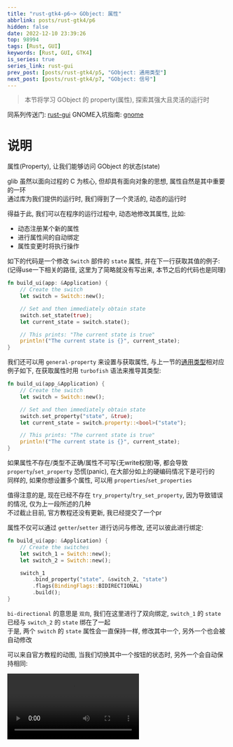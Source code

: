 ```yaml
---
title: "rust-gtk4-p6~> GObject: 属性"
abbrlink: posts/rust-gtk4/p6
hidden: false
date: 2022-12-10 23:39:26
top: 98994
tags: [Rust, GUI]
keywords: [Rust, GUI, GTK4]
is_series: true
series_link: rust-gui
prev_post: [posts/rust-gtk4/p5, "GObject: 通用类型"]
next_post: [posts/rust-gtk4/p7, "GObject: 信号"]
---
```

> 本节将学习 GObject 的 property(属性), 探索其强大且灵活的运行时
<!-- more -->

同系列传送门: [rust-gui](/categories/rust-gui)
GNOME入坑指南: [gnome](/posts/desktop-beautify/gnome)

# 说明  
属性(Property), 让我们能够访问 GObject 的状态(state)  

glib 虽然以面向过程的 C 为核心, 但却具有面向对象的思想, 属性自然是其中重要的一环  
通过库为我们提供的运行时, 我们得到了一个灵活的, 动态的运行时  

得益于此, 我们可以在程序的运行过程中, 动态地修改其属性, 比如:  
- 动态注册某个新的属性  
- 进行属性间的自动绑定  
- 属性变更时将执行操作 


如下的代码是一个修改 `Switch` 部件的 `state` 属性, 并在下一行获取其值的例子:  
(记得use一下相关的路径, 这里为了简略就没有写出来, 本节之后的代码也是同理)  

```rust
fn build_ui(app: &Application) {
    // Create the switch
    let switch = Switch::new();

    // Set and then immediately obtain state
    switch.set_state(true);
    let current_state = switch.state();

    // This prints: "The current state is true"
    println!("The current state is {}", current_state);
}
```

我们还可以用 `general-property` 来设置与获取属性, 与上一节的[通用类型](/posts/rust-gtk4/p5)相对应  
例子如下, 在获取属性时用 `turbofish` 语法来推导其类型:  

```rust
fn build_ui(app_&Application) {
    // Create the switch
    let switch = Switch::new();

    // Set and then immediately obtain state
    switch.set_property("state", &true);
    let current_state = switch.property::<bool>("state");

    // This prints: "The current state is true"
    println!("The current state is {}", current_state);
}
```

如果属性不存在/类型不正确/属性不可写(无write权限)等, 都会导致 `property`/`set_property` 恐慌(panic), 在大部分如上的硬编码情况下是可行的  
同样的, 如果你想设置多个属性, 可以用 `properties`/`set_properties`  

值得注意的是, 现在已经不存在 `try_property`/`try_set_property`, 因为导致错误的情况, 仅为上一段所述的几种  
不过截止目前, 官方教程还没有更新, 我已经提交了一个pr  

属性不仅可以通过 `getter`/`setter` 进行访问与修改, 还可以彼此进行绑定:  

```rust
fn build_ui(app: &Application) {
    // Create the switches
    let switch_1 = Switch::new();
    let switch_2 = Switch::new();

    switch_1
        .bind_property("state", &switch_2, "state")
        .flags(BindingFlags::BIDIRECTIONAL)
        .build();
}
```

`bi-directional` 的意思是 `双向`, 我们在这里进行了双向绑定, `switch_1` 的 `state` 已经与 `switch_2` 的 `state` 绑在了一起  
于是, 两个 `switch` 的 `state` 属性会一直保持一样, 修改其中一个, 另外一个也会被自动修改  


可以来自官方教程的动图, 当我们切换其中一个按钮的状态时, 另外一个会自动保持相同:  

<video id="video" preload="auto" loop=true autoplay=true>
      <source id="webm" src="/images/rust/gtk4/bidirectional_switches.webm" type="video/webm" height=80%>
</videos>

